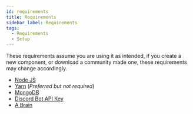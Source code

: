 ```yaml
---
id: requirements
title: Requirements
sidebar_label: Requirements
tags: 
  - Requirements
  - Setup
---
```


These requirements assume you are using it as intended, if you create a new component, or download a community made one, these requirements may change accordingly.
* [Node JS](https://nodejs.org/en/)
* [Yarn](https://yarnpkg.com/getting-started/install) (*Preferred but not required*)
* [MongoDB](https://www.mongodb.com/)
* [Discord Bot API Key](https://discordapp.com/developers/applications/)
* [A Brain](https://en.wikipedia.org/wiki/Brain)